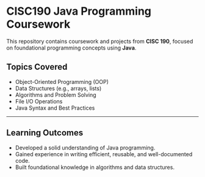 # CISC190 Java Programming Coursework

This repository contains coursework and projects from **CISC 190**, focused on foundational programming concepts using **Java**.

## Topics Covered

- Object-Oriented Programming (OOP)
- Data Structures (e.g., arrays, lists)
- Algorithms and Problem Solving
- File I/O Operations
- Java Syntax and Best Practices

---

## Learning Outcomes

- Developed a solid understanding of Java programming.
- Gained experience in writing efficient, reusable, and well-documented code.
- Built foundational knowledge in algorithms and data structures.

